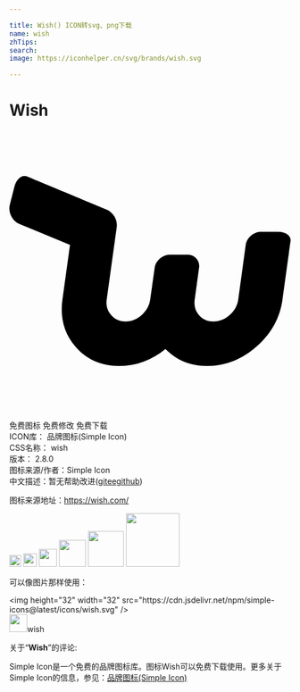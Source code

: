 ```yaml
---

title: Wish() ICON转svg、png下载
name: wish
zhTips: 
search: 
image: https://iconhelper.cn/svg/brands/wish.svg

---
```


# Wish  <small style="font-size: 60%;font-weight: 100"></small>

<div id="svg" class="svg-wrap">
<svg role="img" viewBox="0 0 24 24" xmlns="http://www.w3.org/2000/svg"><title>Wish icon</title><path d="M21.463,8.653c-0.627,0-1.211,0.511-1.297,1.135l-0.637,4.647c-0.07,0.506-0.313,0.945-0.727,1.317 c-0.415,0.372-0.882,0.558-1.4,0.558c-0.504,0-0.913-0.182-1.224-0.547c-0.313-0.365-0.433-0.808-0.361-1.329l0.385-2.82 c0.012-0.563-0.411-1.003-0.993-1.003h-1.525c-0.582,0-1.127,0.44-1.27,1.003l-0.397,2.82c-0.072,0.521-0.315,0.964-0.729,1.329 c-0.414,0.365-0.872,0.547-1.376,0.547c-0.504,0-0.915-0.186-1.234-0.558c-0.319-0.372-0.443-0.811-0.373-1.317l0.854-6.166 c0.091-0.6-0.265-1.228-0.808-1.482c0,0-6.43-2.68-6.849-2.853C1.077,3.76,0.596,4.15,0.432,4.8L0.039,6.351 C-0.126,7,0.246,7.739,0.863,7.992l4.31,1.784l-0.646,4.659c-0.217,1.563,0.15,2.899,1.1,4.008c0.95,1.11,2.203,1.664,3.76,1.664 c1.437,0,2.748-0.483,3.934-1.451c0.947,0.968,2.133,1.451,3.555,1.451c1.556,0,2.962-0.554,4.22-1.664 c1.257-1.109,1.995-2.446,2.211-4.008c0,0,0.675-4.917,0.688-5.003c0.059-0.429-0.406-0.779-1.032-0.779L21.463,8.653L21.463,8.653 z"/></svg>
</div>
<detail full-name='wish'></detail>

<div class="detail-page">
<p>
<span><span class="badge-success badge">免费图标</span> <span class="badge-success badge">免费修改</span>  <span class="badge-success badge">免费下载</span> </span>
<br/>
<span>
ICON库：
<span class="badge-secondary badge">品牌图标(Simple Icon)</span> 
</span>
<br/>
<span>
CSS名称：
<span class="badge-secondary badge">wish</span> 
</span>

<br/>
<span>
版本：
<span class="badge-secondary badge">2.8.0</span> 
</span>
<br/>
<span>图标来源/作者：<span class="badge-light badge">Simple Icon</span></span> 
<br/>
<span class="zh-detail">中文描述：暂无<span class="help-link"><span>帮助改进</span>(<a href="https://gitee.com/liuwave/icon-helper/edit/master/json/brands/wish.json" target="_blank" rel="noopener noreferrer">gitee</a><a href="https://github.com/liuwave/icon-helper/edit/master/json/brands/wish.json" target="_blank" rel="noopener noreferrer">github</a></span>)</span><br/>
</p>
</div><div class="description description alert alert-light"><p>图标来源地址：<a href="https://wish.com/" target="_blank" rel="noopener noreferrer">https://wish.com/</a></p></div>
<div class="alert alert-dark">
<img height="21" width="21" src="https://cdn.jsdelivr.net/npm/simple-icons@latest/icons/wish.svg" />
<img height="24" width="24" src="https://cdn.jsdelivr.net/npm/simple-icons@latest/icons/wish.svg" />
<img height="32" width="32" src="https://cdn.jsdelivr.net/npm/simple-icons@latest/icons/wish.svg" />
<img height="48" width="48" src="https://cdn.jsdelivr.net/npm/simple-icons@latest/icons/wish.svg" />
<img height="64" width="64" src="https://cdn.jsdelivr.net/npm/simple-icons@latest/icons/wish.svg" />
<img height="96" width="96" src="https://cdn.jsdelivr.net/npm/simple-icons@latest/icons/wish.svg" />

</div>
<div>
  <p>可以像图片那样使用：    
  </p>
  <div class="alert alert-primary" style="font-size: 14px">
    &lt;img height="32" width="32" src="https://cdn.jsdelivr.net/npm/simple-icons@latest/icons/wish.svg" /&gt;
    <copy-btn content='<img height="32" width="32" src="https://cdn.jsdelivr.net/npm/simple-icons@latest/icons/wish.svg" />'></copy-btn>
  </div>
  <div class="alert alert-secondary">
    <img height="32" width="32" src="https://cdn.jsdelivr.net/npm/simple-icons@latest/icons/wish.svg" />wish
    <copy-btn content="wish" btn-title="复制图标名称"></copy-btn>
  </div>
</div>
<div class="icon-detail__container">
<p>关于“<b>Wish</b>”的评论:</p>
</div>
<Vssue title="关于“Wish”的评论" />
<div><p>Simple Icon是一个免费的品牌图标库。图标Wish可以免费下载使用。更多关于  Simple Icon的信息，参见：<a target="_blank" href="https://iconhelper.cn/brands.html">品牌图标(Simple Icon)</a>
</p></div>

